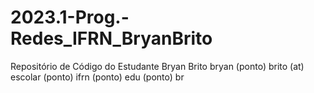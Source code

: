 # 2023.1-Prog.-Redes_IFRN_BryanBrito
Repositório de Código do Estudante Bryan Brito
bryan (ponto) brito (at) escolar (ponto) ifrn (ponto) edu (ponto) br
